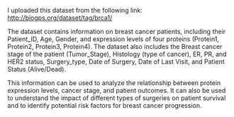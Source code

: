 I uploaded this dataset from the following link: http://biogps.org/dataset/tag/brca1/

The dataset contains information on breast cancer patients, including their Patient_ID, Age, Gender, and expression levels of four proteins (Protein1, Protein2, Protein3, Protein4). The dataset also includes the Breast cancer stage of the patient (Tumor_Stage), Histology (type of cancer), ER, PR, and HER2 status, Surgery_type, Date of Surgery, Date of Last Visit, and Patient Status (Alive/Dead).

This information can be used to analyze the relationship between protein expression levels, cancer stage, and patient outcomes. It can also be used to understand the impact of different types of surgeries on patient survival and to identify potential risk factors for breast cancer progression.
